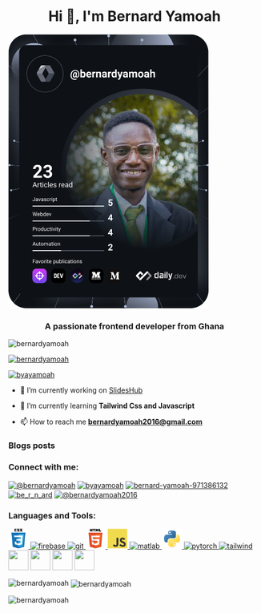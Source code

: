 <h1 align="center">Hi 👋, I'm Bernard Yamoah</h1>
<a href="https://app.daily.dev/DailyDevTips"><img src="https://github.com/bernardyamoah/bernardyamoah/blob/main/devcard.svg" width="400" alt="Bernard Yamoah's Dev Card"/></a>
<h3 align="center">A passionate frontend developer from Ghana</h3>

<p align="left"> <img src="https://komarev.com/ghpvc/?username=bernardyamoah&label=Profile%20views&color=00ff00&style=plastic" alt="bernardyamoah" /> </p>

<p align="left"> <a href="https://github.com/ryo-ma/github-profile-trophy"><img src="https://github-profile-trophy.vercel.app/?username=bernardyamoah" alt="bernardyamoah" /></a> </p>

<p align="left"> <a href="https://twitter.com/byayamoah" target="blank"><img src="https://img.shields.io/twitter/follow/byayamoah?logo=twitter&style=for-the-badge" alt="byayamoah" /></a> </p>

- 🔭 I’m currently working on [SlidesHub](https://slideshub.vercel.app/)

- 🌱 I’m currently learning **Tailwind Css and Javascript**

- 📫 How to reach me **bernardyamoah2016@gmail.com**

### Blogs posts
<!-- BLOG-POST-LIST:START -->
<!-- BLOG-POST-LIST:END -->

<h3 align="left">Connect with me:</h3>
<p align="left">
<a href="https://dev.to/@bernardyamoah" target="blank"><img align="center" src="https://raw.githubusercontent.com/rahuldkjain/github-profile-readme-generator/master/src/images/icons/Social/devto.svg" alt="@bernardyamoah" height="30" width="40" /></a>
<a href="https://twitter.com/byayamoah" target="blank"><img align="center" src="https://raw.githubusercontent.com/rahuldkjain/github-profile-readme-generator/master/src/images/icons/Social/twitter.svg" alt="byayamoah" height="30" width="40" /></a>
<a href="https://linkedin.com/in/bernard-yamoah-971386132" target="blank"><img align="center" src="https://raw.githubusercontent.com/rahuldkjain/github-profile-readme-generator/master/src/images/icons/Social/linked-in-alt.svg" alt="bernard-yamoah-971386132" height="30" width="40" /></a>
<a href="https://instagram.com/be_r_n_ard" target="blank"><img align="center" src="https://raw.githubusercontent.com/rahuldkjain/github-profile-readme-generator/master/src/images/icons/Social/instagram.svg" alt="be_r_n_ard" height="30" width="40" /></a>
<a href="https://medium.com/@bernardyamoah2016" target="blank"><img align="center" src="https://raw.githubusercontent.com/rahuldkjain/github-profile-readme-generator/master/src/images/icons/Social/medium.svg" alt="@bernardyamoah2016" height="30" width="40" /></a>
</p>

          
<h3 align="left">Languages and Tools:</h3>
<p align="left"> <a href="https://www.w3schools.com/css/" target="_blank" rel="noreferrer"> <img src="https://raw.githubusercontent.com/devicons/devicon/master/icons/css3/css3-original-wordmark.svg" alt="css3" width="40" height="40"/> </a> <a href="https://firebase.google.com/" target="_blank" rel="noreferrer"> <img src="https://www.vectorlogo.zone/logos/firebase/firebase-icon.svg" alt="firebase" width="40" height="40"/> </a> <a href="https://git-scm.com/" target="_blank" rel="noreferrer"> <img src="https://www.vectorlogo.zone/logos/git-scm/git-scm-icon.svg" alt="git" width="40" height="40"/> </a> <a href="https://www.w3.org/html/" target="_blank" rel="noreferrer"> <img src="https://raw.githubusercontent.com/devicons/devicon/master/icons/html5/html5-original-wordmark.svg" alt="html5" width="40" height="40"/> </a> <a href="https://developer.mozilla.org/en-US/docs/Web/JavaScript" target="_blank" rel="noreferrer"> <img src="https://raw.githubusercontent.com/devicons/devicon/master/icons/javascript/javascript-original.svg" alt="javascript" width="40" height="40"/> </a> <a href="https://www.mathworks.com/" target="_blank" rel="noreferrer"> <img src="https://upload.wikimedia.org/wikipedia/commons/2/21/Matlab_Logo.png" alt="matlab" width="40" height="40"/> </a> <a href="https://www.python.org" target="_blank" rel="noreferrer"> <img src="https://raw.githubusercontent.com/devicons/devicon/master/icons/python/python-original.svg" alt="python" width="40" height="40"/> </a> <a href="https://pytorch.org/" target="_blank" rel="noreferrer"> <img src="https://www.vectorlogo.zone/logos/pytorch/pytorch-icon.svg" alt="pytorch" width="40" height="40"/> </a> <a href="https://tailwindcss.com/" target="_blank" rel="noreferrer"> <img src="https://www.vectorlogo.zone/logos/tailwindcss/tailwindcss-icon.svg" alt="tailwind" width="40" height="40"/> </a>
<img src="https://cdn.jsdelivr.net/gh/devicons/devicon/icons/nextjs/nextjs-original-wordmark.svg" width="40" height="40" />
<img src="https://cdn.jsdelivr.net/gh/devicons/devicon/icons/appwrite/appwrite-original-wordmark.svg"width="40" height="40" />  
<img src="https://cdn.jsdelivr.net/gh/devicons/devicon/icons/materialui/materialui-original.svg"width="40" height="40" />
 <img src="https://cdn.jsdelivr.net/gh/devicons/devicon/icons/react/react-original.svg"width="40" height="40" />
</p>

                 
<p><img align="left" src="https://github-readme-stats.vercel.app/api/top-langs?username=bernardyamoah&show_icons=true&locale=en&layout=compact" alt="bernardyamoah" /></p>

<p>&nbsp;<img align="center" src="https://github-readme-stats.vercel.app/api?username=bernardyamoah&show_icons=true&locale=en" alt="bernardyamoah" /></p>

<p><img align="center" src="https://github-readme-streak-stats.herokuapp.com/?user=bernardyamoah&" alt="bernardyamoah" /></p>
